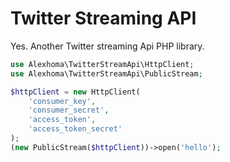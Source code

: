 # Twitter Streaming API
Yes. Another Twitter streaming Api PHP library.

```php
use Alexhoma\TwitterStreamApi\HttpClient;
use Alexhoma\TwitterStreamApi\PublicStream;

$httpClient = new HttpClient(
    'consumer_key',
    'consumer_secret',
    'access_token',
    'access_token_secret'
);
(new PublicStream($httpClient))->open('hello');
```